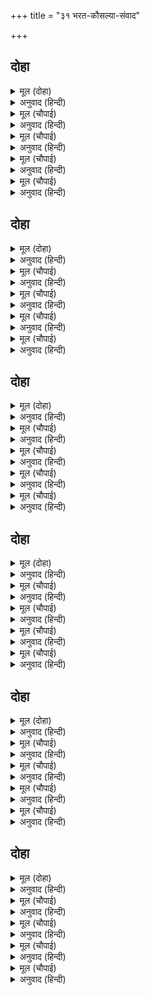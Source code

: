 +++
title = "३१ भरत-कौसल्या-संवाद"

+++


## दोहा


<details><summary>मूल (दोहा)</summary>

मलिन बसन बिबरन बिकल कृस सरीर दुख भार।  
कनक कलप बर बेलि बन मानहुँ हनी तुसार॥ १६३॥
</details>

<details><summary>अनुवाद (हिन्दी)</summary>

कौसल्येने मळकट कपडे घातले होते, चेहरा उतरला होता, ती व्याकूळ झालेली होती आणि दुःखाच्या भाराने तिचे शरीर सुकून गेले होते. जणू सोन्याच्या सुंदर कल्पलतेला वनात हिमपाताने करपून टाकले असावे, अशी ती दिसत होती.॥ १६३॥
</details>

<details><summary>मूल (चौपाई)</summary>

भरतहि देखि मातु उठि धाई।  
मुरुछित अवनि परी झइँ आई॥  
देखत भरतु बिकल भए भारी।  
परे चरन तन दसा बिसारी॥
</details>

<details><summary>अनुवाद (हिन्दी)</summary>

भरताला पाहाताच माता कौसल्या उठून धावली. परंतु मूर्च्छा येऊन जमिनीवर पडली. हे पहाताच भरत फार व्याकूळ झाला आणि देहभान विसरून त्याने तिच्या चरणी लोळण घेतली.॥ १॥
</details>

<details><summary>मूल (चौपाई)</summary>

मातु तात कहँ देहि देखाई।  
कहँ सिय रामु लखनु दोउ भाई॥  
कैकइ कत जनमीजग माझा।  
जौं जनमि त भइ काहे न बाँझा॥
</details>

<details><summary>अनुवाद (हिन्दी)</summary>

तो म्हणाला, ‘आई, बाबा कुठे आहेत? मला दाखव. सीता व माझे दोघे बंधू श्रीराम व लक्ष्मण कुठे आहेत? कैकेयीने जगात जन्म कशाला घेतला आणि जन्मली तर ती वांझ का नाही झाली?॥ २॥
</details>

<details><summary>मूल (चौपाई)</summary>

कुल कलंकु जेहिं जनमेउ मोही।  
अपजस भाजन प्रियजन द्रोही॥  
कोतिभुवनमोहिसरिस अभागी।  
गति असि तोरि मातु जेहि लागी॥
</details>

<details><summary>अनुवाद (हिन्दी)</summary>

तिने कुलाचा कलंक, अपकीर्तीचा पेटारा आणि प्रियजनांचा द्रोही बनलेल्या माझ्यासारख्या पुत्राला जन्म का दिला? त्रैलोक्यात माझ्यासारखा दुर्दैवी कोण आहे? हे माते, तिच्यामुळे तुझी ही दशा झाली.॥ ३॥
</details>

<details><summary>मूल (चौपाई)</summary>

पितु सुरपुर बनरघुबर केतू।  
मैं केवल सब अनरथ हेतू॥  
धिगमोहिभयउँबेनु बन आगी।  
दुसह दाह दुख दूषन भागी॥
</details>

<details><summary>अनुवाद (हिन्दी)</summary>

वडील स्वर्गात आणि श्रीराम वनात गेले. केतूसारखा मीच या सर्व अनर्थांचे कारण आहे. माझा धिक्कार असो. मी वेळूच्या वनात आगीसारखा उत्पन्न झालो आणि भीषण दाह, दुःख व दोषांचा भागीदार ठरलो.’॥ ४॥
</details>

## दोहा


<details><summary>मूल (दोहा)</summary>

मातु भरत के बचन मृदु सुनि पुनि उठी सँभारि।  
लिए उठाइ लगाइ उर लोचन मोचति बारि॥ १६४॥
</details>

<details><summary>अनुवाद (हिन्दी)</summary>

भरताचे ते दीनवाणे बोलणे ऐकून माता कौसल्या सावरून उठली. तिने भरताला उठवून छातीशी धरले आणि ती नेत्रांतून अश्रू ढाळू लागली.॥ १६४॥
</details>

<details><summary>मूल (चौपाई)</summary>

सरल सुभाय मायँ हियँ लाए।  
अति हित मनहुँ राम फिरि आए॥  
भेंटेउ बहुरि लखन लघु भाई।  
सोकु सनेहु न हृदयँ समाई॥
</details>

<details><summary>अनुवाद (हिन्दी)</summary>

सरळ स्वभावी कौसल्या मातेने मोठॺा प्रेमाने भरताला उराशी धरले, जणू श्रीरामच परत आले होते. नंतर लक्ष्मणाचा छोटा भाऊ शत्रुघ्न याला तिने छातीशी धरले. तिच्या हृदयात शोक व प्रेम मावत नव्हते.॥ १॥
</details>

<details><summary>मूल (चौपाई)</summary>

देखि सुभाउ कहत सबु कोई।  
राम मातु अस काहे न होई॥  
माताँ भरतु गोद बैठारे।  
आँसु पोंछि मृदु बचन उचारे॥
</details>

<details><summary>अनुवाद (हिन्दी)</summary>

कौसल्येचा स्वभाव पाहून सर्वजण म्हणत होते की, ‘श्रीरामाच्या मातेचा स्वभाव असा का बरे असणार नाही?’ कौसल्येने भरताला मांडीवर बसविले आणि अश्रू पुसून ती मृदुपणाने म्हणाली,॥ २॥
</details>

<details><summary>मूल (चौपाई)</summary>

अजहुँबच्छबलि धीरज धरहू।  
कुसमउ समुझि सोक परिहरहू॥  
जनि मानहु हियँहानि गलानी।  
काल करम गति अघटित जानी॥
</details>

<details><summary>अनुवाद (हिन्दी)</summary>

‘हे वत्सा, मी तुझ्यावरून जीव ओवाळून टाकते. तू अजुनी धीर धर. वाईट काळ लक्षात घेऊन शोक सोडून दे. काळ व कर्म यांची गती अटळ असते, असे मानून मनात दुःख व ग्लानी येऊ देऊ नकोस.॥ ३॥
</details>

<details><summary>मूल (चौपाई)</summary>

काहुहि दोसु देहु जनि ताता।  
भा मोहि सब बिधि बाम बिधाता॥  
जो एतेहुँदुखमोहि जिआवा।  
अजहुँ को जानइ का तेहि भावा॥
</details>

<details><summary>अनुवाद (हिन्दी)</summary>

बाळा! कुणाला दोष देऊ नकोस. विधाता सर्व प्रकारे मला प्रतिकूल झाला आहे, इतके दुःख देऊनही त्याने मला जिवंत ठेवले आहे. कुणास ठाऊक, त्याला काय आवडत आहे?॥ ४॥
</details>

## दोहा


<details><summary>मूल (दोहा)</summary>

पितु आयस भूषन बसन तात तजे रघुबीर।  
बिसमउ हरषु न हृदयँ कछु पहिरे बलकल चीर॥ १६५॥
</details>

<details><summary>अनुवाद (हिन्दी)</summary>

हे तात, पित्याच्या आज्ञेने श्रीरघुवीराने वस्त्र व आभूषणे काढून टाकली आणि वल्कले धारण केली. त्याच्या मनात जरासुद्धा विषाद किंवा हर्ष नव्हता.॥ १६५॥
</details>

<details><summary>मूल (चौपाई)</summary>

मुख प्रसन्न मन रंग न रोषू।  
सब कर सब बिधि करि परितोषू॥  
चलेबिपिनसुनिसियसँग लागी।  
रहइ न राम चरन अनुरागी॥
</details>

<details><summary>अनुवाद (हिन्दी)</summary>

त्याचे मुख प्रसन्न होते. मनात आसक्ती नव्हती की द्वेष नव्हता. सर्वांचे सर्व प्रकारे समाधान करून तो वनात गेला. हे ऐकून सीतासुद्धा त्याच्याबरोबर गेली. श्रीरामांच्या चरणांवर प्रेम असल्याने तीसुद्धा काही सांगितले तरी राहिली नाही.॥ १॥
</details>

<details><summary>मूल (चौपाई)</summary>

सुनतहिं लखनु चलेउठि साथा।  
रहहिं न जतन किए रघुनाथा॥  
तब रघुपति सबहीसिरु नाई।  
चले संग सिय अरु लघु भाई॥
</details>

<details><summary>अनुवाद (हिन्दी)</summary>

ते ऐकून लक्ष्मणसुद्धा त्याच्याबरोबर निघाला. श्रीरामांनी थांबविण्याचा खूप प्रयत्न केला, पण तो थांबला नाही. मग श्रीरघुनाथ मस्तक नमवून सीता व लक्ष्मण यांचेसह निघून गेले.॥ २॥
</details>

<details><summary>मूल (चौपाई)</summary>

रामु लखनु सिय बनहि सिधाए।  
गइउँ न संग न प्रान पठाए॥  
यहु सबु भाइन्हआँखिन्ह आगें।  
तउ न तजा तनु जीव अभागें॥
</details>

<details><summary>अनुवाद (हिन्दी)</summary>

श्रीराम, लक्ष्मण व सीता वनास गेले. मी बरोबर गेले नाही आणि मी आपले प्राणही त्यांच्यामागे पाठविले नाहीत. हे सर्व माझ्या या डोळ्यांसमोर घडले. तरीही माझ्या दुर्दैवी जिवाने शरीराचा त्याग केला नाही.॥ ३॥
</details>

<details><summary>मूल (चौपाई)</summary>

मोहि न लाजनिज नेहु निहारी।  
राम सरिस सुत मैं महतारी॥  
जिऐ मरै भल भूपति जाना।  
मोर हृदय सत कुलिस समाना॥
</details>

<details><summary>अनुवाद (हिन्दी)</summary>

रामासारख्या पुत्राची मी आई, पण स्वतःच्या प्रेमाची मला लाजही वाटत नाही. जगणे व मरणे हे राजाला चांगले कळले. माझे हृदय शेकडो वज्रांसारखे कठोर आहे.’॥ ४॥
</details>

## दोहा


<details><summary>मूल (दोहा)</summary>

कौसल्या के बचन सुनि भरत सहित रनिवासु।  
ब्याकुल बिलपत राजगृह मानहुँ सोक नेवासु॥ १६६॥
</details>

<details><summary>अनुवाद (हिन्दी)</summary>

कौसल्येचे बोलणे ऐकून भरतासह सर्व अंतःपुर व्याकूळ होऊन विलाप करू लागले. राजमहाल जणू शोकाचे निवास-स्थान बनला.॥ १६६॥
</details>

<details><summary>मूल (चौपाई)</summary>

बिलपहिंबिकलभरतदोउ भाई।  
कौसल्याँ लिए हृदयँ लगाई॥  
भाँति अनेक भरतु समुझाए।  
कहि बिबेकमय बचन सुनाए॥
</details>

<details><summary>अनुवाद (हिन्दी)</summary>

भरत, शत्रुघ्न हे दोघे भाऊ विव्हळ होऊन विलाप करू लागले. तेव्हा कौसल्येने त्यांना हृदयाशी धरले. अनेक प्रकारे तिने भरताला समजावले आणि पुष्कळशा विवेकपूर्ण गोष्टी त्याला सांगितल्या.॥ १॥
</details>

<details><summary>मूल (चौपाई)</summary>

भरतहुँ मातु सकल समुझाईं।  
कहि पुरान श्रुति कथा सुहाईं॥  
छल बिहीनसुचिसरल सुबानी।  
बोले भरत जोरि जुग पानी॥
</details>

<details><summary>अनुवाद (हिन्दी)</summary>

भरताने सर्व मातेंची पुराण व वेदांचे दाखले देत समजूत घातली. दोन्ही हात जोडून भरत निष्कपटपणे, निर्मळपणे आणि साधेपणाने म्हणाला.॥ २॥
</details>

<details><summary>मूल (चौपाई)</summary>

जे अघ मातु पिता सुत मारें।  
गाइ गोठ महिसुर पुर जारें॥  
जे अघतिय बालकबध कीन्हें।  
मीत महीपति माहुर दीन्हें॥
</details>

<details><summary>अनुवाद (हिन्दी)</summary>

‘माता-पिता व पुत्र यांना मारण्यामुळे जे पाप लागते, जे गोशाला आणि ब्राह्मणांचे नगर जाळण्याने लागते, जे पाप पत्नी व बालक यांची हत्या केल्याने लागते, आणि जे मित्र व राजाला विष दिल्याने लागते,॥ ३॥
</details>

<details><summary>मूल (चौपाई)</summary>

जे पातक उपपातक अहहीं।  
करम बचन मन भव कबि कहहीं॥  
ते पातकमोहि होहुँ बिधाता।  
जौं यहु होइ मोर मत माता॥
</details>

<details><summary>अनुवाद (हिन्दी)</summary>

कर्म, वचन आणि मन यांच्याद्वारे जितकी लहान-मोठी पापे लागतात, असे कवींनी सांगितले आहे, हे विधात्या, जर या कृत्यामध्ये माझा हात असेल, तर हे माते! ही पापे मला लागोत.॥ ४॥
</details>

## दोहा


<details><summary>मूल (दोहा)</summary>

जे परिहरि हरि हर चरन भजहिं भूतगन घोर।  
तेहि कइ गति मोहि देउ बिधि जौं जननी मत मोर॥ १६७॥
</details>

<details><summary>अनुवाद (हिन्दी)</summary>

जे लोक श्रीहरी व श्रीशंकर यांना सोडून भयानक भूत-प्रेतांना भजतात, हे माते, जर यात माझी संमती असेल, तर विधात्याने त्या लोकांची गती मला द्यावी.॥ १६७॥
</details>

<details><summary>मूल (चौपाई)</summary>

बेचहिं बेदु धरमु दुहि लेहीं।  
पिसुन पराय पाप कहि देहीं॥  
कपटी कुटिल कलह प्रिय क्रोधी।  
बेद बिदूषक बिस्व बिरोधी॥
</details>

<details><summary>अनुवाद (हिन्दी)</summary>

जे लोक वेद विकतात, धर्माचे स्वार्थापोटी शोषण करतात, जे लावालाव्या करणारे आहेत, दुसऱ्यांची पापे लोकांना सांगतात, जे कपटी, कुटिल, कलहप्रिय आणि रागीट आहेत आणि जे वेदांची निंदा करणारे व सर्व जगाचे शत्रू आहेत;॥ १॥
</details>

<details><summary>मूल (चौपाई)</summary>

लोभी लंपट लोलुपचारा।  
जे ताकहिं परधनु परदारा॥  
पावौं मैं तिन्ह कैगति घोरा।  
जौं जननी यहु संमत मोरा॥
</details>

<details><summary>अनुवाद (हिन्दी)</summary>

जे लोभी, लंपट आणि लोलुपते ने वर्तन करणारे आहेत, जे दुसऱ्याचे धन व परस्त्रीवर डोळा ठेवतात, हे जननी, जर या कृत्यास माझी संमती असेल तर मला वरील सर्वांची भयानक गती मिळो.॥ २॥
</details>

<details><summary>मूल (चौपाई)</summary>

जे नहिं साधुसंग अनुरागे।  
परमारथ पथ बिमुख अभागे॥  
जे न भजहिं हरि नर तनु पाई।  
जिन्हहि न हरि हर सुजसु सोहाई॥
</details>

<details><summary>अनुवाद (हिन्दी)</summary>

ज्यांना सत्संगतीविषयी प्रेम नाही, जे भाग्यहीन परमार्थ-मार्गापासून विन्मुख आहेत, जे मनुष्यदेह लाभला असतानाही श्रीहरीेचे भजन करीत नाहीत, ज्यांना भगवान विष्णू व शंकर यांचे गुणगान आवडत नाही,॥ ३॥
</details>

<details><summary>मूल (चौपाई)</summary>

तजि श्रुतिपंथुबाम पथ चलहीं।  
बंचक बिरचि बेष जगु छलहीं॥  
तिन्ह कै गतिमोहि संकर देऊ।  
जननी जौं यहु जानौं भेऊ॥
</details>

<details><summary>अनुवाद (हिन्दी)</summary>

जे वेदमार्ग सोडून वाम-मार्गाने जातात, जे ठक आहेत, आणि साधूचे सोंग घेऊन जगाला फसवितात; हे माते, मला जर हे षडयंत्र माहीत असेल, तर श्रीशंकर भगवान मला वरील लोकांची गती देवोत.’॥ ४॥
</details>

## दोहा


<details><summary>मूल (दोहा)</summary>

मातु भरत के बचन सुनि साँचे सरल सुभायँ।  
कहति राम प्रिय तात तुम्ह सदा बचन मन कायँ॥ १६८॥
</details>

<details><summary>अनुवाद (हिन्दी)</summary>

माता कौसल्या भरताचे अत्यंत खरे व सरळ बोलणे ऐकून म्हणाली, ‘बाबा रे! तू मन, वचन व आचरणाने नेहमीच श्रीरामाचा आवडता आहेस.॥ १६८॥
</details>

<details><summary>मूल (चौपाई)</summary>

राम प्रानहु तें प्रान तुम्हारे।  
तुम्ह रघुपतिहि प्रानहु तें प्यारे॥  
बिधु बिषचवैस्रवै हिमु आगी।  
होइ बारिचर बारि बिरागी॥
</details>

<details><summary>अनुवाद (हिन्दी)</summary>

श्रीराम तुला प्राणाहून प्रिय आहे, आणि तूसुद्धा रघुनाथाला प्राणाहून अधिक प्रिय आहेस. चंद्र विष ओकू लागला आणि हिम आगीचा वर्षाव करू लागले, जलचर जीव जलापासून विरक्त झाले,॥ १॥
</details>

<details><summary>मूल (चौपाई)</summary>

भएँ ग्यानु बरु मिटैन मोहू।  
तुम्ह रामहि प्रतिकूल न होहू॥  
मत तुम्हार यहु जो जग कहहीं।  
सो सपनेहुँ सुख सुगति न लहहीं॥
</details>

<details><summary>अनुवाद (हिन्दी)</summary>

आणि ज्ञान प्राप्त झाल्यावरही मोह संपला नाही, तरीही तू श्रीरामचंद्राविरुद्ध कधीही जाणार नाहीस. जगामध्ये जे कोणी असे म्हणतील की, या गोष्टीमध्ये तुझी संमती आहे, त्यांना स्वप्नातही सुख व शुभ गती मिळणार नाही.’॥ २॥
</details>

<details><summary>मूल (चौपाई)</summary>

अस कहि मातु भरतु हियँ लाए।  
थन पय स्रवहिं नयन जल छाए॥  
करत बिलाप बहुत एहि भाँती।  
बैठेहिं बीति गई सब राती॥
</details>

<details><summary>अनुवाद (हिन्दी)</summary>

असे म्हणून कौसल्येने भरताला हृदयाशी कवटाळले, तिच्या स्तनांतून दूध स्रवू लागले आणि नेत्रात प्रेमाश्रू दाटले. अशा प्रकारे पुष्कळ विलाप करीत बसल्या-बसल्या ती सारी रात्र सरली.॥३॥
</details>

<details><summary>मूल (चौपाई)</summary>

बामदेउ बसिष्ठ  तब आए।  
सचिव महाजन सकल बोलाए॥  
मुनि बहु भाँतिभरत उपदेसे।  
कहि परमारथ बचन सुदेसे॥
</details>

<details><summary>अनुवाद (हिन्दी)</summary>

मग वामदेव व वसिष्ठ आले. त्यांनी सर्व मंत्री व प्रतिष्ठित लोकांना बोलावून घेतले. नंतर मुनी वसिष्ठांनी प्रसंगानुरूप पारमार्थिक सुंदर गोष्टी सांगून पुष्कळ प्रकारे भरताला उपदेश केला.॥ ४॥
</details>
